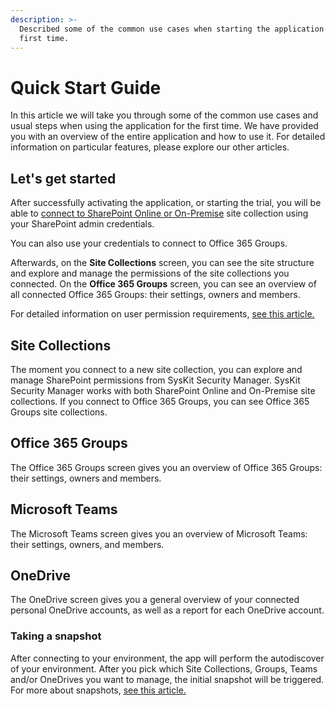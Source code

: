 ```yaml
---
description: >-
  Described some of the common use cases when starting the application for the
  first time.
---
```


# Quick Start Guide

In this article we will take you through some of the common use cases and usual steps when using the application for the first time. We have provided you with an overview of the entire application and how to use it. For detailed information on particular features, please explore our other articles.

## Let's get started

After successfully activating the application, or starting the trial, you will be able to [connect to SharePoint Online or On-Premise](get-to-know-security-manager/basics.md) site collection using your SharePoint admin credentials. 

You can also use your credentials to connect to Office 365 Groups. 

Afterwards, on the **Site Collections** screen, you can see the site structure and explore and manage the permissions of the site collections you connected. On the **Office 365 Groups** screen, you can see an overview of all connected Office 365 Groups: their settings, owners and members.

For detailed information on user permission requirements, [see this article.](user-permissions-requirements.md)

## Site Collections

The moment you connect to a new site collection, you can explore and manage SharePoint permissions from SysKit Security Manager. SysKit Security Manager works with both SharePoint Online and On-Premise site collections. If you connect to Office 365 Groups, you can see Office 365 Groups site collections.

## Office 365 Groups

The Office 365 Groups screen gives you an overview of Office 365 Groups: their settings, owners and members.

## Microsoft Teams

The Microsoft Teams screen gives you an overview of Microsoft Teams: their settings, owners, and members.

## OneDrive

The OneDrive screen gives you a general overview of your connected personal OneDrive accounts, as well as a report for each OneDrive account.

### Taking a snapshot

After connecting to your environment, the app will perform the autodiscover of your environment. After you pick which Site Collections, Groups, Teams and/or OneDrives you want to manage, the initial snapshot will be triggered. For more about snapshots, [see this article.](basics.md#snapshot)

